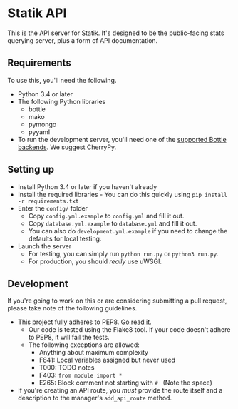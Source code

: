 Statik API
==========

This is the API server for Statik. It's designed to be the public-facing
stats querying server, plus a form of API documentation.

Requirements
------------

To use this, you'll need the following.

* Python 3.4 or later
* The following Python libraries
    * bottle
    * mako
    * pymongo
    * pyyaml
* To run the development server, you'll need one of the
[supported Bottle backends](http://bottlepy.org/docs/dev/deployment.html#switching-the-server-backend).
    We suggest CherryPy.

Setting up
----------

* Install Python 3.4 or later if you haven't already
* Install the required libraries - You can do this quickly using `pip install -r requirements.txt`
* Enter the `config/` folder
    * Copy `config.yml.example` to `config.yml` and fill it out.
    * Copy `database.yml.example` to `database.yml` and fill it out.
    * You can also do `development.yml.example` if you need to change the defaults for local testing.
* Launch the server
    * For testing, you can simply run `python run.py` or `python3 run.py`.
    * For production, you should *really* use uWSGI.

Development
-----------

If you're going to work on this or are considering submitting a pull request, please
take note of the following guidelines.

* This project fully adheres to PEP8. [Go read it](http://legacy.python.org/dev/peps/pep-0008/).
    * Our code is tested using the Flake8 tool. If your code doesn't adhere to PEP8, it will fail the tests.
    * The following exceptions are allowed:
        * Anything about maximum complexity
        * F841: Local variables assigned but never used
        * T000: TODO notes
        * F403: `from module import *`
        * E265: Block comment not starting with `# ` (Note the space)
* If you're creating an API route, you *must* provide the route itself and a description
    to the manager's `add_api_route` method.